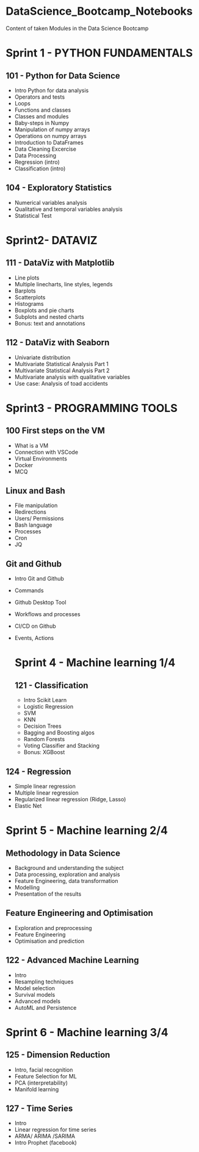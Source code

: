 # DataScience_Bootcamp_Notebooks

Content of taken Modules in the Data Science Bootcamp

# Sprint 1 - PYTHON FUNDAMENTALS
## 101 - Python for Data Science
  - Intro Python for data analysis
  - Operators and tests
  - Loops
  - Functions and classes
  - Classes and modules
  - Baby-steps in Numpy
  - Manipulation of numpy arrays
  - Operations on numpy arrays
  - Introduction to DataFrames
  - Data Cleaning Excercise
  - Data Processing
  - Regression (intro)
  - Classification (intro)
## 104 - Exploratory Statistics
- Numerical variables analysis
- Qualitative and temporal variables analysis
- Statistical Test


# Sprint2- DATAVIZ
## 111 - DataViz with Matplotlib
- Line plots
- Multiple linecharts, line styles, legends
- Barplots
- Scatterplots
- Histograms
- Boxplots and pie charts
- Subplots and nested charts
- Bonus: text and annotations
## 112 - DataViz with Seaborn
- Univariate distribution
- Multivariate Statistical Analysis Part 1
- Multivariate Statistical Analysis Part 2
- Multivariate analysis with qualitative variables
- Use case: Analysis of toad accidents


# Sprint3 - PROGRAMMING TOOLS
## 100 First steps on the VM
  - What is a VM
  - Connection with VSCode
  - Virtual Environments
  - Docker
  - MCQ
## Linux and Bash
- File manipulation
- Redirections
- Users/ Permissions
- Bash language
- Processes
- Cron
- JQ
## Git and Github
- Intro Git and  Github
- Commands
- Github Desktop Tool
- Workflows and processes
- CI/CD on Github
- Events, Actions


  # Sprint 4 - Machine learning 1/4
  ## 121 - Classification
  - Intro Scikit Learn
  - Logistic Regression
  - SVM
  - KNN
  - Decision Trees
  - Bagging and Boosting algos
  - Random Forests
  - Voting Classifier and Stacking
  - Bonus: XGBoost
 ## 124 - Regression
 - Simple linear regression
 - Multiple linear regression
 - Regularized linear regression (Ridge, Lasso)
 - Elastic Net


# Sprint 5 - Machine learning 2/4
## Methodology in Data Science
- Background and understanding the subject
- Data processing, exploration and analysis
- Feature Engineering, data transformation
- Modelling
- Presentation of the results
## Feature Engineering and Optimisation
- Exploration and preprocessing
- Feature Engineering
- Optimisation and prediction
## 122 - Advanced Machine Learning
- Intro
- Resampling techniques
- Model selection
- Survival models
- Advanced models
- AutoML and Persistence


# Sprint 6 - Machine learning 3/4
## 125 - Dimension Reduction
- Intro, facial recognition
- Feature Selection for ML
- PCA (interpretability)
- Manifold learning
## 127 - Time Series
- Intro
- Linear regression for time series
- ARMA/ ARIMA /SARIMA
- Intro Prophet (facebook)
